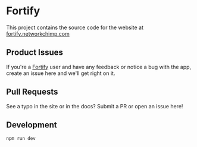 # Fortify

This project contains the source code for the website at [fortify.networkchimp.com](https://fortify.networkchimp.com)

## Product Issues

If you're a [Fortify](https://www.cloudflare.com/apps/fortify) user and have any feedback or notice a bug with the app, create an issue here and we'll get right on it.

## Pull Requests

See a typo in the site or in the docs? Submit a PR or open an issue here!

## Development

```
npm run dev
```
